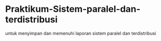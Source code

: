 # Praktikum-Sistem-paralel-dan-terdistribusi
untuk menyimpan dan memenuhi laporan sistem paralel dan terdistribusi
